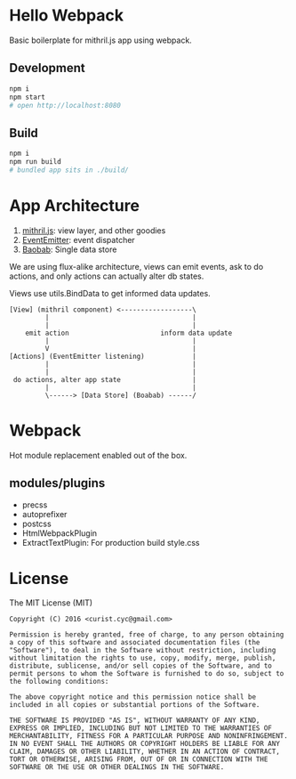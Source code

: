# Hello Webpack

Basic boilerplate for mithril.js app using webpack.


## Development

```sh
npm i
npm start
# open http://localhost:8080
```

## Build

```sh
npm i
npm run build
# bundled app sits in ./build/
```

# App Architecture

1. [mithril.js][1]: view layer, and other goodies
2. [EventEmitter][2]: event dispatcher
3. [Baobab][3]: Single data store

We are using flux-alike architecture, views can emit events, ask to do actions, and only actions can actually alter db states.

Views use utils.BindData to get informed data updates.

    [View] (mithril component) <------------------\
             |                                    |
             |                                    |
        emit action                       inform data update
             |                                    |
             V                                    |
    [Actions] (EventEmitter listening)            |
             |                                    |
             |                                    |
     do actions, alter app state                  |
             |                                    |
             \------> [Data Store] (Boabab) ------/


# Webpack

Hot module replacement enabled out of the box.

## modules/plugins

* precss
* autoprefixer
* postcss
* HtmlWebpackPlugin
* ExtractTextPlugin: For production build style.css

# License

The MIT License (MIT)

    Copyright (C) 2016 <curist.cyc@gmail.com>
    
    Permission is hereby granted, free of charge, to any person obtaining a copy of this software and associated documentation files (the "Software"), to deal in the Software without restriction, including without limitation the rights to use, copy, modify, merge, publish, distribute, sublicense, and/or sell copies of the Software, and to permit persons to whom the Software is furnished to do so, subject to the following conditions:
    
    The above copyright notice and this permission notice shall be included in all copies or substantial portions of the Software.
    
    THE SOFTWARE IS PROVIDED "AS IS", WITHOUT WARRANTY OF ANY KIND, EXPRESS OR IMPLIED, INCLUDING BUT NOT LIMITED TO THE WARRANTIES OF MERCHANTABILITY, FITNESS FOR A PARTICULAR PURPOSE AND NONINFRINGEMENT. IN NO EVENT SHALL THE AUTHORS OR COPYRIGHT HOLDERS BE LIABLE FOR ANY CLAIM, DAMAGES OR OTHER LIABILITY, WHETHER IN AN ACTION OF CONTRACT, TORT OR OTHERWISE, ARISING FROM, OUT OF OR IN CONNECTION WITH THE SOFTWARE OR THE USE OR OTHER DEALINGS IN THE SOFTWARE.




[1]: http://mithril.js.org/
[2]: https://nodejs.org/api/events.html
[3]: https://github.com/Yomguithereal/baobab
